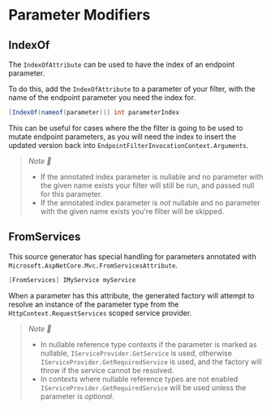 # Parameter Modifiers

## IndexOf

The `IndexOfAttribute` can be used to have the index of an endpoint parameter.

To do this, add the `IndexOfAttribute` to a parameter of your filter, with the name of the endpoint parameter you need the index for.

```csharp
[IndexOf(nameof(parameter))] int parameterIndex
```

This can be useful for cases where the the filter is going to be used to mutate endpoint parameters, as you will need the index to insert the updated version back into `EndpointFilterInvocationContext.Arguments`.

> *Note :notebook:*
> - If the annotated index parameter is nullable and no parameter with the given name exists your filter will still be run, and passed null for this parameter.
> - If the annotated index parameter is *not* nullable and no parameter with the given name exists you're filter will be skipped.

## FromServices

This source generator has special handling for parameters annotated with `Microsoft.AspNetCore.Mvc.FromServicesAttribute`.

```csharp
[FromServices] IMyService myService
```

When a parameter has this attribute, the generated factory will attempt to resolve an instance of the parameter type from the `HttpContext.RequestServices` scoped service provider.

> *Note :notebook:*
> - In nullable reference type contexts if the parameter is marked as nullable, `IServiceProvider.GetService` is used, otherwise `IServiceProvider.GetRequiredService` is used, and the factory will throw if the service cannot be resolved.
> - In contexts where nullable reference types are not enabled `IServiceProvider.GetRequiredService` will be used unless the parameter is _optional_.
